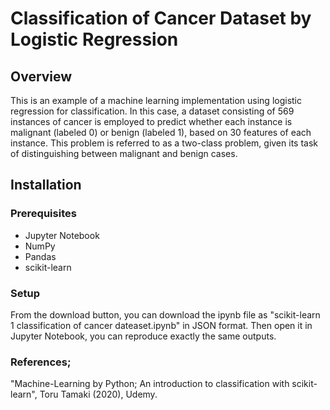 # Classification of Cancer Dataset by Logistic Regression

## Overview

This is an example of a machine learning implementation using logistic regression for classification. In this case, a dataset consisting of 569 instances of cancer is employed to predict whether each instance is malignant (labeled 0) or benign (labeled 1), based on 30 features of each instance. This problem is referred to as a two-class problem, given its task of distinguishing between malignant and benign cases.

## Installation

### Prerequisites
- Jupyter Notebook
- NumPy
- Pandas
- scikit-learn

### Setup
From the download button, you can download the ipynb file as "scikit-learn 1 classification of cancer dateaset.ipynb" in JSON format. Then open it in Jupyter Notebook, you can reproduce exactly the same outputs.





### References;
"Machine-Learning by Python; An introduction to classification with scikit-learn", Toru Tamaki (2020), Udemy.



